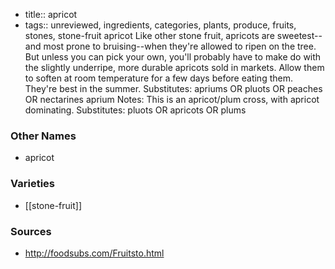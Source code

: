 - title:: apricot
- tags:: unreviewed, ingredients, categories, plants, produce, fruits, stones, stone-fruit
apricot Like other stone fruit, apricots are sweetest--and most prone to bruising--when they're allowed to ripen on the tree. But unless you can pick your own, you'll probably have to make do with the slightly underripe, more durable apricots sold in markets. Allow them to soften at room temperature for a few days before eating them. They're best in the summer. Substitutes: apriums OR pluots OR peaches OR nectarines aprium Notes: This is an apricot/plum cross, with apricot dominating. Substitutes: pluots OR apricots OR plums

### Other Names

* apricot

### Varieties

* [[stone-fruit]]

### Sources
* http://foodsubs.com/Fruitsto.html
